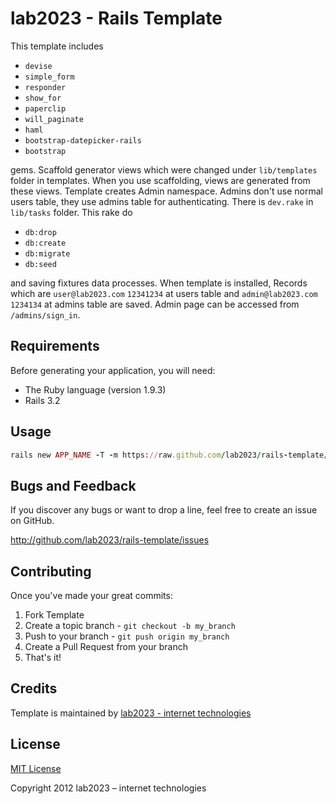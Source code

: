 lab2023 - Rails Template
=========

This template includes

* `devise`
* `simple_form`
* `responder`
* `show_for`
* `paperclip`
* `will_paginate`
* `haml`
* `bootstrap-datepicker-rails`
* `bootstrap`

gems. Scaffold generator views which were changed under `lib/templates`
folder in templates.  When you use scaffolding, views are generated from these views. Template creates Admin namespace.
Admins don't use normal users table, they use admins table for authenticating. There is `dev.rake` in `lib/tasks` folder.
This rake do

* `db:drop`
* `db:create`
* `db:migrate`
* `db:seed`

and saving fixtures data processes. When template is installed, Records
which are `user@lab2023.com`  `12341234` at users table and `admin@lab2023.com` `1234134` at admins table are saved. Admin
page can be accessed from `/admins/sign_in`.

Requirements
------------
Before generating your application, you will need:

* The Ruby language (version 1.9.3)
* Rails 3.2

Usage
-----
```ruby
rails new APP_NAME -T -m https://raw.github.com/lab2023/rails-template/master/rails_template.rb
```

Bugs and  Feedback
------------
If you discover any bugs or want to drop a line, feel free to create an issue on GitHub.

http://github.com/lab2023/rails-template/issues

Contributing
------------

Once you've made your great commits:

1. Fork Template
2. Create a topic branch - `git checkout -b my_branch`
3. Push to your branch - `git push origin my_branch`
4. Create a Pull Request from your branch
5. That's it!

Credits
-------

Template is maintained  by [lab2023 - internet technologies](http://lab2023.com/)

License
-------

[MIT License](http://www.opensource.org/licenses/mit-license)

Copyright 2012 lab2023 – internet technologies
